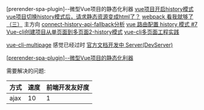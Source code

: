 [prerender-spa-plugin]--微型Vue项目的静态化利器
[vue项目开启history模式](http://idays.cc/article/detail/9#)
[vue项目切换history模式后，请求静态资源变成html了？](https://segmentfault.com/q/1010000011563258)
[webpack 看我就够了（三）](https://www.jianshu.com/p/b5248d441d9e)  主方向
[connect-history-api-fallback分析](https://segmentfault.com/a/1190000007890379)
[vue 路由配置 history 模式 #7](https://github.com/huangshuwei/blog/issues/7)
[Vue-cli创建项目从单页面到多页面2-history模式](http://www.cnblogs.com/xsilence/p/7905722.html)
[vue-cli多页面工程实践](http://www.bijishequ.com/detail/440336)

[vue-cli-multipage](多页应用)  感觉已经过时
[官方文档开发中 Server(DevServer)](https://doc.webpack-china.org/configuration/dev-server/)

[[prerender-spa-plugin]--微型Vue项目的静态化利器](https://juejin.im/post/5ab31b8cf265da239706c2df)


需要解决的问题:

方式 | 速度 |  前端开发友好度
---- | ---- |  ----
ajax  |     10   |          1

